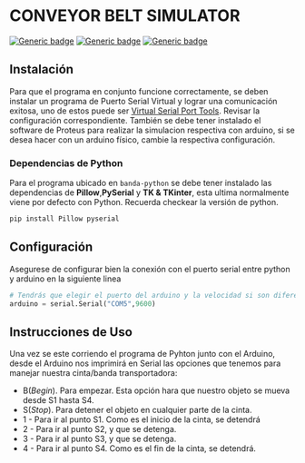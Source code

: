 # CONVEYOR BELT SIMULATOR

[![Generic badge](https://img.shields.io/badge/Pyhton-3.8.x-BLUE.svg)](https://shields.io/)
[![Generic badge](https://img.shields.io/badge/Proteus-8.9-PURPLE.svg)](https://shields.io/)
[![Generic badge](https://img.shields.io/badge/Arduino-1.8.12-YELLOW.svg)](https://shields.io/)

## Instalación

Para que el programa en conjunto funcione correctamente, se deben instalar un programa de Puerto Serial Virtual y lograr una comunicación exitosa, uno de estos puede ser [Virtual Serial Port Tools](https://freevirtualserialports.com/features). Revisar la configuración correspondiente. También se debe tener instalado el software de Proteus para realizar la simulacion respectiva con arduino, si se desea hacer con un arduino físico, cambie la respectiva configuración.

### Dependencias de Python
Para el programa ubicado en ```banda-python``` se debe tener instalado las dependencias de **Pillow**,**PySerial** y **TK & TKinter**, esta ultima normalmente viene por defecto con Python. Recuerda checkear la versión de python.
```bash
pip install Pillow pyserial
```

## Configuración

Asegurese de configurar bien la conexión con el puerto serial entre python y arduino en la siguiente linea
```python
# Tendrás que elegir el puerto del arduino y la velocidad si son diferentes
arduino = serial.Serial("COM5",9600)
```

## Instrucciones de Uso
Una vez se este corriendo el programa de Pyhton junto con el Arduino, desde el Arduino nos imprimirá en Serial las opciones que tenemos para manejar nuestra cinta/banda transportadora:
- B(*Begin*). Para empezar. Esta opción hara que nuestro objeto se mueva desde S1 hasta S4.
- S(*Stop*). Para detener el objeto en cualquier parte de la cinta.
- 1 - Para ir al punto S1.  Como es el inicio de la cinta, se detendrá
- 2 - Para ir al punto S2, y que se detenga. 
- 3 - Para ir al punto S3, y que se detenga.
- 4 - Para ir al punto S4. Como es el fin de la cinta, se detendrá.


